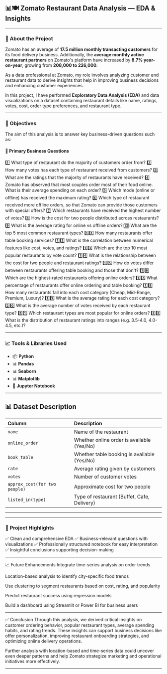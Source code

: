 
## 📊🍽️ **Zomato Restaurant Data Analysis — EDA & Insights**

---

### 📑 **About the Project**

Zomato has an average of **17.5 million monthly transacting customers** for its food delivery business. Additionally, the **average monthly active restaurant partners** on Zomato's platform have increased by **8.7% year-on-year**, growing from **208,000 to 226,000**.

As a data professional at Zomato, my role involves analyzing customer and restaurant data to derive insights that help in improving business decisions and enhancing customer experiences.

In this project, I have performed **Exploratory Data Analysis (EDA)** and data visualizations on a dataset containing restaurant details like name, ratings, votes, cost, order type preferences, and restaurant type.

---

### 🎯 **Objectives**

The aim of this analysis is to answer key business-driven questions such as:

#### 📌 **Primary Business Questions**

1️⃣ What type of restaurant do the majority of customers order from?
2️⃣ How many votes has each type of restaurant received from customers?
3️⃣ What are the ratings that the majority of restaurants have received?
4️⃣ Zomato has observed that most couples order most of their food online. What is their average spending on each order?
5️⃣ Which mode (online or offline) has received the maximum rating?
6️⃣ Which type of restaurant received more offline orders, so that Zomato can provide those customers with special offers?
7️⃣ Which restaurants have received the highest number of votes?
8️⃣ How is the cost for two people distributed across restaurants?
9️⃣ What is the average rating for online vs offline orders?
🔟 What are the top 5 most common restaurant types?
1️⃣1️⃣ How many restaurants offer table booking services?
1️⃣2️⃣ What is the correlation between numerical features like cost, votes, and ratings?
1️⃣3️⃣ Which are the top 10 most popular restaurants by vote count?
1️⃣4️⃣ What is the relationship between the cost for two people and restaurant ratings?
1️⃣5️⃣ How do votes differ between restaurants offering table booking and those that don't?
1️⃣6️⃣ Which are the highest-rated restaurants offering online orders?
1️⃣7️⃣ What percentage of restaurants offer online ordering and table booking?
1️⃣8️⃣ How many restaurants fall into each cost category (Cheap, Mid-Range, Premium, Luxury)?
1️⃣9️⃣ What is the average rating for each cost category?
2️⃣0️⃣ What is the average number of votes received by each restaurant type?
2️⃣1️⃣ Which restaurant types are most popular for online orders?
2️⃣2️⃣ What is the distribution of restaurant ratings into ranges (e.g. 3.5-4.0, 4.0-4.5, etc.)?

---

### 📈 **Tools & Libraries Used**

* 📦 **Python**
* 📊 **Pandas**
* 📊 **Seaborn**
* 📊 **Matplotlib**
* 📝 **Jupyter Notebook**

---

## 📊 Dataset Description

| Column                       | Description                                |
|:----------------------------|:--------------------------------------------|
| `name`                       | Name of the restaurant                      |
| `online_order`               | Whether online order is available (Yes/No)  |
| `book_table`                 | Whether table booking is available (Yes/No) |
| `rate`                       | Average rating given by customers           |
| `votes`                      | Number of customer votes                    |
| `approx_cost(for two people)`| Approximate cost for two people              |
| `listed_in(type)`            | Type of restaurant (Buffet, Cafe, Delivery) |

---
---

### 🚀 **Project Highlights**

✅ Clean and comprehensive EDA
✅ Business-relevant questions with visualizations
✅ Professionally structured notebook for easy interpretation
✅ Insightful conclusions supporting decision-making

---

📈 Future Enhancements
Integrate time-series analysis on order trends

Location-based analysis to identify city-specific food trends

Use clustering to segment restaurants based on cost, rating, and popularity

Predict restaurant success using regression models

Build a dashboard using Streamlit or Power BI for business users

---
✅ Conclusion
Through this analysis, we derived critical insights on customer ordering behavior, popular restaurant types, average spending habits, and rating trends. These insights can support business decisions like offer personalization, improving restaurant onboarding strategies, and optimizing online delivery operations.

Further analysis with location-based and time-series data could uncover even deeper patterns and help Zomato strategize marketing and operational initiatives more effectively.

---


